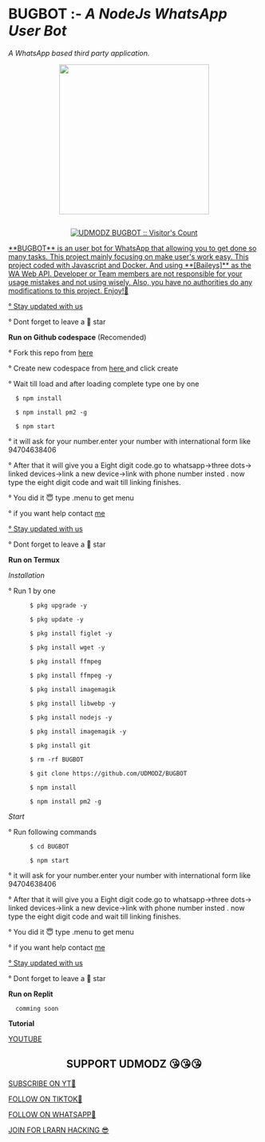 # BUGBOT :- _A NodeJs WhatsApp User Bot_
*A WhatsApp based third party application.*



<p align="center">
<img src="https://i.ibb.co/ZX737kS/UD-BOT.png" width="300" height="300"/>
</p>

<p align="center">
  <a href="#"><img src="http://readme-typing-svg.herokuapp.com?color=blue&center=true&vCenter=true&multiline=false&lines=Whatsapp+bug+bot+BY+UDMODZ" alt="">
</p>



<p align="center"><img src="https://profile-counter.glitch.me/{UDMODZ}/count.svg" alt="UDMODZ BUGBOT :: Visitor's Count" /></p>
**BUGBOT** is an user bot for WhatsApp that allowing you to get done so many tasks. This project mainly focusing on make user's work easy. This project coded with Javascript and Docker. And using **[Baileys]** as the WA Web API. Developer or Team members are not responsible for your usage mistakes and not using wisely. Also, you have no authorities do any modifications to this project. Enjoy!🎈
<p align="left">° <a href="https://github.com/UDMODZ/BUGBOT/edit/main/README.md#support-udmodz-">Stay updated with us</a></p>
<p align="left">° Dont forget to leave a 🌟 star</p>

**Run on Github codespace** (Recomended)
 
<p align="left">° Fork this repo from
<a href="https://github.com/UDMODZ/BUGBOT/fork"> here </a></p>
<p align="left">° Create new codespace from <a href="https://github.com/codespaces/new?skip_quickstart=true&machine=standardLinux32gb&repo=857620097&ref=main&geo=SoutheastAsia">here </a>and click create</p>
<p align="left">° Wait till load and after loading complete type one by one </p>
      
      $ npm install

      $ npm install pm2 -g

      $ npm start

<p align="left">° it will ask for your number.enter your number with international form like 94704638406</p>
<p align="left">° After that it will give you a Eight digit code.go to whatsapp->three dots-> linked devices->link a new device->link with phone number insted . now type the eight digit code and wait till linking finishes.
<p align="left">° You did it 😇 type .menu to get menu</p>
<p align="left">° if you want help contact 
<a href="https://wa.me/94704638406"> me</a>
<p align="left"><a href="https://github.com/UDMODZ/BUGBOT/edit/main/README.md#support-udmodz-">° Stay updated with us</a></p>
<p align="left">° Dont forget to leave a 🌟 star</p>


**Run on Termux**

_Installation_

<p align="left">° Run 1 by one </p>

```
      $ pkg upgrade -y

      $ pkg update -y

      $ pkg install figlet -y

      $ pkg install wget -y

      $ pkg install ffmpeg

      $ pkg install ffmpeg -y

      $ pkg install imagemagik

      $ pkg install libwebp -y

      $ pkg install nodejs -y

      $ pkg install imagemagik -y

      $ pkg install git

      $ rm -rf BUGBOT

      $ git clone https://github.com/UDMODZ/BUGBOT

      $ npm install

      $ npm install pm2 -g

```

_Start_

<p align="left">° Run following commands</p>

```
      $ cd BUGBOT

      $ npm start
```

<p align="left">° it will ask for your number.enter your number with international form like 94704638406</p>
<p align="left">° After that it will give you a Eight digit code.go to whatsapp->three dots-> linked devices->link a new device->link with phone number insted . now type the eight digit code and wait till linking finishes.
<p align="left">° You did it 😇 type .menu to get menu</p>
<p align="left">° if you want help contact 
<a href="https://wa.me/94704638406"> me</a>
<p align="left"><a href="https://github.com/UDMODZ/BUGBOT/edit/main/README.md#support-udmodz-">° Stay updated with us</a></p>
<p align="left">° Dont forget to leave a 🌟 star</p>



**Run on Replit**

      comming soon


**Tutorial**      

   <p align="left"><a href="https://youtu.be/82MD8M9YLpU?si=UhA_5A3JxJheFn3_">YOUTUBE</a></p>

  
<h2 align="center">SUPPORT UDMODZ 😘😘😘</h2>




<p align="left">
<a href="https://www.youtube.com/@UDMODZ">SUBSCRIBE ON YT🥺 </a></p>
<p align="left">
<a href="https://t.me/UDMODZ3">FOLLOW   ON TIKTOK🥺</a></p>
<p align="left">
<a href="https://whatsapp.com/channel/channel/0029Va5e01M3LdQdtjYJjc3K">FOLLOW   ON WHATSAPP🥺</a></p>
<p align="left">
<a href="https://t.me/UDMODZ3">JOIN FOR LRARN HACKING 😎</a></p>



